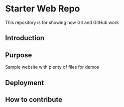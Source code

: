 # Starter Web Repo
This repository is for showing how Git and GitHub work


## Introduction


## Purpose
Sample website with plenty of files for demos


## Deployment


## How to contribute

